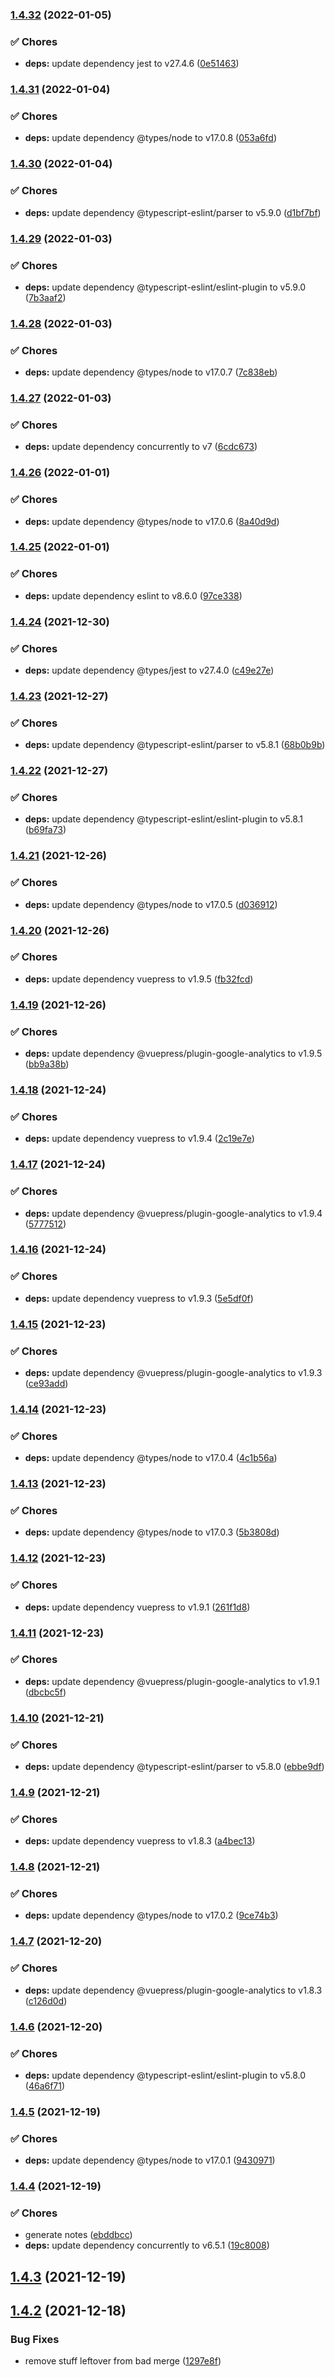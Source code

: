 ### [1.4.32](https://github.com/lbenie/reading-time-estimator/compare/v1.4.31...v1.4.32) (2022-01-05)


### :white_check_mark: Chores

* **deps:** update dependency jest to v27.4.6 ([0e51463](https://github.com/lbenie/reading-time-estimator/commit/0e51463c361ba8ada42afc7d45adbcf48f97b56a))

### [1.4.31](https://github.com/lbenie/reading-time-estimator/compare/v1.4.30...v1.4.31) (2022-01-04)


### :white_check_mark: Chores

* **deps:** update dependency @types/node to v17.0.8 ([053a6fd](https://github.com/lbenie/reading-time-estimator/commit/053a6fd0ed23c554321a6de4b4ba4549cadd5459))

### [1.4.30](https://github.com/lbenie/reading-time-estimator/compare/v1.4.29...v1.4.30) (2022-01-04)


### :white_check_mark: Chores

* **deps:** update dependency @typescript-eslint/parser to v5.9.0 ([d1bf7bf](https://github.com/lbenie/reading-time-estimator/commit/d1bf7bf14ee5f53e4e3ec6800ed0ed9ae61a5766))

### [1.4.29](https://github.com/lbenie/reading-time-estimator/compare/v1.4.28...v1.4.29) (2022-01-03)


### :white_check_mark: Chores

* **deps:** update dependency @typescript-eslint/eslint-plugin to v5.9.0 ([7b3aaf2](https://github.com/lbenie/reading-time-estimator/commit/7b3aaf2f043f680097b079e2bd69928971012e41))

### [1.4.28](https://github.com/lbenie/reading-time-estimator/compare/v1.4.27...v1.4.28) (2022-01-03)


### :white_check_mark: Chores

* **deps:** update dependency @types/node to v17.0.7 ([7c838eb](https://github.com/lbenie/reading-time-estimator/commit/7c838eb189a52f21c02a9edbd59ffe20a3a0faa6))

### [1.4.27](https://github.com/lbenie/reading-time-estimator/compare/v1.4.26...v1.4.27) (2022-01-03)


### :white_check_mark: Chores

* **deps:** update dependency concurrently to v7 ([6cdc673](https://github.com/lbenie/reading-time-estimator/commit/6cdc673d594cac0f46d14cc13cb42992f4eec2b2))

### [1.4.26](https://github.com/lbenie/reading-time-estimator/compare/v1.4.25...v1.4.26) (2022-01-01)


### :white_check_mark: Chores

* **deps:** update dependency @types/node to v17.0.6 ([8a40d9d](https://github.com/lbenie/reading-time-estimator/commit/8a40d9d826a497c0e5876cfa319c99b06f95e5c6))

### [1.4.25](https://github.com/lbenie/reading-time-estimator/compare/v1.4.24...v1.4.25) (2022-01-01)


### :white_check_mark: Chores

* **deps:** update dependency eslint to v8.6.0 ([97ce338](https://github.com/lbenie/reading-time-estimator/commit/97ce3389084ec5d32eb830929b8e682c862d1813))

### [1.4.24](https://github.com/lbenie/reading-time-estimator/compare/v1.4.23...v1.4.24) (2021-12-30)


### :white_check_mark: Chores

* **deps:** update dependency @types/jest to v27.4.0 ([c49e27e](https://github.com/lbenie/reading-time-estimator/commit/c49e27e2d3458b87a411c4624d14675e08f356e1))

### [1.4.23](https://github.com/lbenie/reading-time-estimator/compare/v1.4.22...v1.4.23) (2021-12-27)


### :white_check_mark: Chores

* **deps:** update dependency @typescript-eslint/parser to v5.8.1 ([68b0b9b](https://github.com/lbenie/reading-time-estimator/commit/68b0b9b063f67cd8bab05a16ba526a67096e0b07))

### [1.4.22](https://github.com/lbenie/reading-time-estimator/compare/v1.4.21...v1.4.22) (2021-12-27)


### :white_check_mark: Chores

* **deps:** update dependency @typescript-eslint/eslint-plugin to v5.8.1 ([b69fa73](https://github.com/lbenie/reading-time-estimator/commit/b69fa739bda1f098fabdc5bdd7bbf931c87be7f7))

### [1.4.21](https://github.com/lbenie/reading-time-estimator/compare/v1.4.20...v1.4.21) (2021-12-26)


### :white_check_mark: Chores

* **deps:** update dependency @types/node to v17.0.5 ([d036912](https://github.com/lbenie/reading-time-estimator/commit/d036912241b7c5ea98c1ea73490ab80098d3289b))

### [1.4.20](https://github.com/lbenie/reading-time-estimator/compare/v1.4.19...v1.4.20) (2021-12-26)


### :white_check_mark: Chores

* **deps:** update dependency vuepress to v1.9.5 ([fb32fcd](https://github.com/lbenie/reading-time-estimator/commit/fb32fcdff5cb57dd2990d877ba2bcba6bd686193))

### [1.4.19](https://github.com/lbenie/reading-time-estimator/compare/v1.4.18...v1.4.19) (2021-12-26)


### :white_check_mark: Chores

* **deps:** update dependency @vuepress/plugin-google-analytics to v1.9.5 ([bb9a38b](https://github.com/lbenie/reading-time-estimator/commit/bb9a38b3ba2dfd4ef8bafc2f7b5888b609b32be0))

### [1.4.18](https://github.com/lbenie/reading-time-estimator/compare/v1.4.17...v1.4.18) (2021-12-24)


### :white_check_mark: Chores

* **deps:** update dependency vuepress to v1.9.4 ([2c19e7e](https://github.com/lbenie/reading-time-estimator/commit/2c19e7ecaf700faee0afa3e18e3643436b9734b5))

### [1.4.17](https://github.com/lbenie/reading-time-estimator/compare/v1.4.16...v1.4.17) (2021-12-24)


### :white_check_mark: Chores

* **deps:** update dependency @vuepress/plugin-google-analytics to v1.9.4 ([5777512](https://github.com/lbenie/reading-time-estimator/commit/5777512900356e0f2734d2531caeca81752078c5))

### [1.4.16](https://github.com/lbenie/reading-time-estimator/compare/v1.4.15...v1.4.16) (2021-12-24)


### :white_check_mark: Chores

* **deps:** update dependency vuepress to v1.9.3 ([5e5df0f](https://github.com/lbenie/reading-time-estimator/commit/5e5df0f1c008a181086bc960629e2bf03a9336fb))

### [1.4.15](https://github.com/lbenie/reading-time-estimator/compare/v1.4.14...v1.4.15) (2021-12-23)


### :white_check_mark: Chores

* **deps:** update dependency @vuepress/plugin-google-analytics to v1.9.3 ([ce93add](https://github.com/lbenie/reading-time-estimator/commit/ce93adde3cd3a6bbae7e789ae90882881cc24809))

### [1.4.14](https://github.com/lbenie/reading-time-estimator/compare/v1.4.13...v1.4.14) (2021-12-23)


### :white_check_mark: Chores

* **deps:** update dependency @types/node to v17.0.4 ([4c1b56a](https://github.com/lbenie/reading-time-estimator/commit/4c1b56a50a7feb4bfbc152cba9ac42f555be346e))

### [1.4.13](https://github.com/lbenie/reading-time-estimator/compare/v1.4.12...v1.4.13) (2021-12-23)


### :white_check_mark: Chores

* **deps:** update dependency @types/node to v17.0.3 ([5b3808d](https://github.com/lbenie/reading-time-estimator/commit/5b3808d86c040b7e9ce1b61f7d0bd0ebbfc63d44))

### [1.4.12](https://github.com/lbenie/reading-time-estimator/compare/v1.4.11...v1.4.12) (2021-12-23)


### :white_check_mark: Chores

* **deps:** update dependency vuepress to v1.9.1 ([261f1d8](https://github.com/lbenie/reading-time-estimator/commit/261f1d87aff36d20d1e40c3d14f15fbc8a6ffab4))

### [1.4.11](https://github.com/lbenie/reading-time-estimator/compare/v1.4.10...v1.4.11) (2021-12-23)


### :white_check_mark: Chores

* **deps:** update dependency @vuepress/plugin-google-analytics to v1.9.1 ([dbcbc5f](https://github.com/lbenie/reading-time-estimator/commit/dbcbc5fa9295a5524ba9c113d92742ad0cabe797))

### [1.4.10](https://github.com/lbenie/reading-time-estimator/compare/v1.4.9...v1.4.10) (2021-12-21)


### :white_check_mark: Chores

* **deps:** update dependency @typescript-eslint/parser to v5.8.0 ([ebbe9df](https://github.com/lbenie/reading-time-estimator/commit/ebbe9dfc0a1b2d4af7946e77963ddaaa99ea9f9c))

### [1.4.9](https://github.com/lbenie/reading-time-estimator/compare/v1.4.8...v1.4.9) (2021-12-21)


### :white_check_mark: Chores

* **deps:** update dependency vuepress to v1.8.3 ([a4bec13](https://github.com/lbenie/reading-time-estimator/commit/a4bec135687ac41a3158b45149eca4dded35e589))

### [1.4.8](https://github.com/lbenie/reading-time-estimator/compare/v1.4.7...v1.4.8) (2021-12-21)


### :white_check_mark: Chores

* **deps:** update dependency @types/node to v17.0.2 ([9ce74b3](https://github.com/lbenie/reading-time-estimator/commit/9ce74b307f76ab2fa10909447e92ea4c045e52aa))

### [1.4.7](https://github.com/lbenie/reading-time-estimator/compare/v1.4.6...v1.4.7) (2021-12-20)


### :white_check_mark: Chores

* **deps:** update dependency @vuepress/plugin-google-analytics to v1.8.3 ([c126d0d](https://github.com/lbenie/reading-time-estimator/commit/c126d0d7ba3bbb6feee618aa99c9b3667b7c9e2a))

### [1.4.6](https://github.com/lbenie/reading-time-estimator/compare/v1.4.5...v1.4.6) (2021-12-20)


### :white_check_mark: Chores

* **deps:** update dependency @typescript-eslint/eslint-plugin to v5.8.0 ([46a6f71](https://github.com/lbenie/reading-time-estimator/commit/46a6f7179f38d1882eae735d694e145a7028e136))

### [1.4.5](https://github.com/lbenie/reading-time-estimator/compare/v1.4.4...v1.4.5) (2021-12-19)


### :white_check_mark: Chores

* **deps:** update dependency @types/node to v17.0.1 ([9430971](https://github.com/lbenie/reading-time-estimator/commit/9430971287f019484b39d81af0b01087baf059b5))

### [1.4.4](https://github.com/lbenie/reading-time-estimator/compare/v1.4.3...v1.4.4) (2021-12-19)


### :white_check_mark: Chores

* generate notes ([ebddbcc](https://github.com/lbenie/reading-time-estimator/commit/ebddbcc869f15a614e56508deb36bcddcbb569eb))
* **deps:** update dependency concurrently to v6.5.1 ([19c8008](https://github.com/lbenie/reading-time-estimator/commit/19c800813349dc3424809617b5ed6f29a441d649))

## [1.4.3](https://github.com/lbenie/reading-time-estimator/compare/v1.4.2...v1.4.3) (2021-12-19)

## [1.4.2](https://github.com/lbenie/reading-time-estimator/compare/v1.4.1...v1.4.2) (2021-12-18)


### Bug Fixes

* remove stuff leftover from bad merge ([1297e8f](https://github.com/lbenie/reading-time-estimator/commit/1297e8f80c4fe0f2e58e36dd80bb672b5aea21f5))
